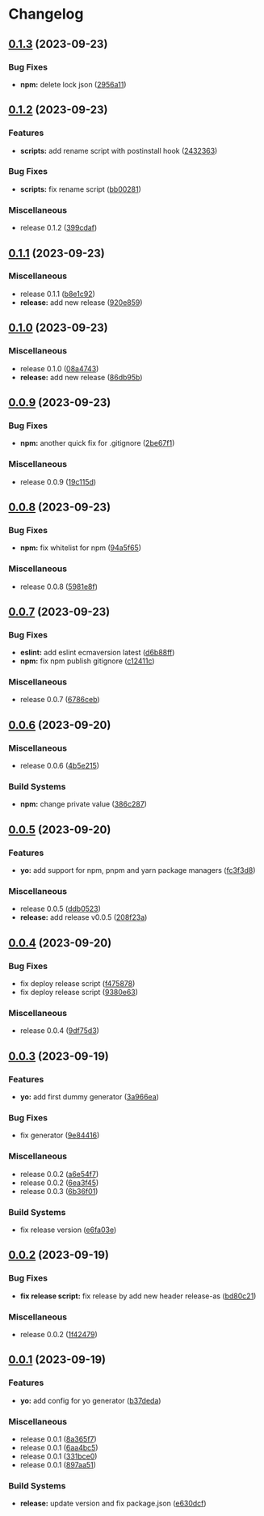 # Changelog

## [0.1.3](https://github.com/WaveOfDandelions/generator-dandelion-reactpack/compare/v0.1.2...v0.1.3) (2023-09-23)


### Bug Fixes

* **npm:** delete lock json ([2956a11](https://github.com/WaveOfDandelions/generator-dandelion-reactpack/commit/2956a11573280a1a46e2eafa85ebb7b7f09891df))

## [0.1.2](https://github.com/WaveOfDandelions/generator-dandelion-reactpack/compare/v0.1.1...v0.1.2) (2023-09-23)


### Features

* **scripts:** add rename script with postinstall hook ([2432363](https://github.com/WaveOfDandelions/generator-dandelion-reactpack/commit/2432363667971f9cd94f2e6744799fc198156cac))


### Bug Fixes

* **scripts:** fix rename script ([bb00281](https://github.com/WaveOfDandelions/generator-dandelion-reactpack/commit/bb00281d25e497598bfae53d87248b866821903f))


### Miscellaneous

* release 0.1.2 ([399cdaf](https://github.com/WaveOfDandelions/generator-dandelion-reactpack/commit/399cdaf02e05b74eff62a2a0f2894009e6fa69ef))

## [0.1.1](https://github.com/WaveOfDandelions/generator-dandelion-reactpack/compare/v0.1.0...v0.1.1) (2023-09-23)


### Miscellaneous

* release 0.1.1 ([b8e1c92](https://github.com/WaveOfDandelions/generator-dandelion-reactpack/commit/b8e1c9293216aee1c461586c732ad9d4ebe34674))
* **release:** add new release ([920e859](https://github.com/WaveOfDandelions/generator-dandelion-reactpack/commit/920e859cd52f1eb8e22b7669b84e66ad0cc0fe2f))

## [0.1.0](https://github.com/WaveOfDandelions/generator-dandelion-reactpack/compare/v0.0.9...v0.1.0) (2023-09-23)


### Miscellaneous

* release 0.1.0 ([08a4743](https://github.com/WaveOfDandelions/generator-dandelion-reactpack/commit/08a47439031fcf1621ab7dcf177823676d1ac0b0))
* **release:** add new release ([86db95b](https://github.com/WaveOfDandelions/generator-dandelion-reactpack/commit/86db95b9ac7e53fa2cf4bf43b6c39742ddeb7cb3))

## [0.0.9](https://github.com/WaveOfDandelions/generator-dandelion-reactpack/compare/v0.0.8...v0.0.9) (2023-09-23)


### Bug Fixes

* **npm:** another quick fix for .gitignore ([2be67f1](https://github.com/WaveOfDandelions/generator-dandelion-reactpack/commit/2be67f1ca7ec172dfc0649d5de29c5e54f2ddf44))


### Miscellaneous

* release 0.0.9 ([19c115d](https://github.com/WaveOfDandelions/generator-dandelion-reactpack/commit/19c115d47b404bb40b24cb59a49ccbd8a92e5fe7))

## [0.0.8](https://github.com/WaveOfDandelions/generator-dandelion-reactpack/compare/v0.0.7...v0.0.8) (2023-09-23)


### Bug Fixes

* **npm:** fix whitelist for npm ([94a5f65](https://github.com/WaveOfDandelions/generator-dandelion-reactpack/commit/94a5f656125ffb4e72d1836a17a4c123a18f66e9))


### Miscellaneous

* release 0.0.8 ([5981e8f](https://github.com/WaveOfDandelions/generator-dandelion-reactpack/commit/5981e8f3212ba11702496b8d41a8b3af10a1dea9))

## [0.0.7](https://github.com/WaveOfDandelions/generator-dandelion-reactpack/compare/v0.0.6...v0.0.7) (2023-09-23)


### Bug Fixes

* **eslint:** add eslint ecmaversion latest ([d6b88ff](https://github.com/WaveOfDandelions/generator-dandelion-reactpack/commit/d6b88ff75c039408aedd66bed41bbbfc73a790ac))
* **npm:** fix npm publish gitignore ([c12411c](https://github.com/WaveOfDandelions/generator-dandelion-reactpack/commit/c12411caf636b95ef7c25c15aca05b7181c8f868))


### Miscellaneous

* release 0.0.7 ([6786ceb](https://github.com/WaveOfDandelions/generator-dandelion-reactpack/commit/6786ceb9460db806b3cdd733644aeb6e54fe50bf))

## [0.0.6](https://github.com/WaveOfDandelions/generator-reactpack/compare/v0.0.5...v0.0.6) (2023-09-20)


### Miscellaneous

* release 0.0.6 ([4b5e215](https://github.com/WaveOfDandelions/generator-reactpack/commit/4b5e2151afbd8874c3ce6d068d07494c339963a2))


### Build Systems

* **npm:** change private value ([386c287](https://github.com/WaveOfDandelions/generator-reactpack/commit/386c287fa543d06918ab0a239d70de70cb053cb5))

## [0.0.5](https://github.com/WaveOfDandelions/generator-reactpack/compare/v0.0.4...v0.0.5) (2023-09-20)


### Features

* **yo:** add support for npm, pnpm and yarn package managers ([fc3f3d8](https://github.com/WaveOfDandelions/generator-reactpack/commit/fc3f3d86333372724618dc398b0f39052629a93b))


### Miscellaneous

* release 0.0.5 ([ddb0523](https://github.com/WaveOfDandelions/generator-reactpack/commit/ddb052324e3eb01f24f3f78f2aa67dd8f79b197f))
* **release:** add release v0.0.5 ([208f23a](https://github.com/WaveOfDandelions/generator-reactpack/commit/208f23a706275a40ed9492171d86b5f917d40d29))

## [0.0.4](https://github.com/WaveOfDandelions/generator-reactpack/compare/v0.0.3...v0.0.4) (2023-09-20)


### Bug Fixes

* fix deploy release script ([f475878](https://github.com/WaveOfDandelions/generator-reactpack/commit/f475878aa5bf7efdf8bf8007c81f1cf4c40d3186))
* fix deploy release script ([9380e63](https://github.com/WaveOfDandelions/generator-reactpack/commit/9380e634a024d5a0b4342a7ff9408089bc82414c))


### Miscellaneous

* release 0.0.4 ([9df75d3](https://github.com/WaveOfDandelions/generator-reactpack/commit/9df75d33d2b7cedcd78611dfc4861e9e5ead3902))

## [0.0.3](https://github.com/WaveOfDandelions/generator-reactpack/compare/v0.0.2...v0.0.3) (2023-09-19)


### Features

* **yo:** add first dummy generator ([3a966ea](https://github.com/WaveOfDandelions/generator-reactpack/commit/3a966ea691e2c4af1abbf59b46ec5e86b87f3739))


### Bug Fixes

* fix generator ([9e84416](https://github.com/WaveOfDandelions/generator-reactpack/commit/9e844161b1c3e4bbcc2c063bee3e4758d2b4902f))


### Miscellaneous

* release 0.0.2 ([a6e54f7](https://github.com/WaveOfDandelions/generator-reactpack/commit/a6e54f7f1aa42da33d7d8097f46388e337141b88))
* release 0.0.2 ([6ea3f45](https://github.com/WaveOfDandelions/generator-reactpack/commit/6ea3f4576024a66517d5933a58c109980a3a859d))
* release 0.0.3 ([6b36f01](https://github.com/WaveOfDandelions/generator-reactpack/commit/6b36f010404f56681de7507b80212fc5303f4f65))


### Build Systems

* fix release version ([e6fa03e](https://github.com/WaveOfDandelions/generator-reactpack/commit/e6fa03ec98a773174fe4639f7c240df54e9b96be))

## [0.0.2](https://github.com/WaveOfDandelions/generator-reactpack/compare/v0.0.1...v0.0.2) (2023-09-19)


### Bug Fixes

* **fix release script:** fix release by add new header release-as ([bd80c21](https://github.com/WaveOfDandelions/generator-reactpack/commit/bd80c2141fcb61e99eedcf2fc745ed1880ef31b3))


### Miscellaneous

* release 0.0.2 ([1f42479](https://github.com/WaveOfDandelions/generator-reactpack/commit/1f424799fe51aff32c21e28153141e5d8ae52ad5))

## [0.0.1](https://github.com/WaveOfDandelions/generator-reactpack/compare/v0.0.1...v0.0.1) (2023-09-19)


### Features

* **yo:** add config for yo generator ([b37deda](https://github.com/WaveOfDandelions/generator-reactpack/commit/b37deda69231f063603c6aae60de17c20c13034d))


### Miscellaneous

* release 0.0.1 ([8a365f7](https://github.com/WaveOfDandelions/generator-reactpack/commit/8a365f7c6ad5233bdcdc59d5e6cbc8e2a88cdc71))
* release 0.0.1 ([6aa4bc5](https://github.com/WaveOfDandelions/generator-reactpack/commit/6aa4bc5f408a8bb42c0bd027cb2bd8801e34b550))
* release 0.0.1 ([331bce0](https://github.com/WaveOfDandelions/generator-reactpack/commit/331bce0c53a3f818b9e168b642539b6b9197b6c9))
* release 0.0.1 ([897aa51](https://github.com/WaveOfDandelions/generator-reactpack/commit/897aa5143144ca2decb9d99e0fcb5ed23502b43b))


### Build Systems

* **release:** update version and fix package.json ([e630dcf](https://github.com/WaveOfDandelions/generator-reactpack/commit/e630dcf8cd69a8ffd8ad060c70f9f0553ab7a50f))
